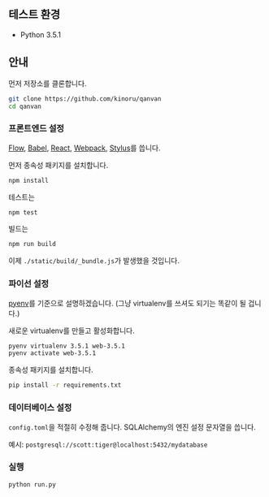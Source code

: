 ## 테스트 환경

- Python 3.5.1

## 안내

먼저 저장소를 클론합니다.

```sh
git clone https://github.com/kinoru/qanvan
cd qanvan
```

### 프론트엔드 설정

[Flow], [Babel], [React], [Webpack], [Stylus]를 씁니다.

[Flow]: http://flowtype.org/
[Babel]: https://babeljs.io/
[React]: https://facebook.github.io/react/
[Webpack]: https://webpack.github.io/
[Stylus]: http://stylus-lang.com/

먼저 종속성 패키지를 설치합니다.

```sh
npm install
```

테스트는

```sh
npm test
```

빌드는

```sh
npm run build
```

이제 `./static/build/_bundle.js`가 발생했을 것입니다.

### 파이선 설정

[pyenv](https://github.com/yyuu/pyenv)를 기준으로 설명하겠습니다. (그냥 virtualenv를 쓰셔도 되기는 똑같이 될 겁니다.)

새로운 virtualenv를 만들고 활성화합니다.

```sh
pyenv virtualenv 3.5.1 web-3.5.1
pyenv activate web-3.5.1
```

종속성 패키지를 설치합니다.

```sh
pip install -r requirements.txt
```

### 데이터베이스 설정

`config.toml`을 적절히 수정해 줍니다. SQLAlchemy의 엔진 설정 문자열을 씁니다.

예시: `postgresql://scott:tiger@localhost:5432/mydatabase`

### 실행

```sh
python run.py
```
